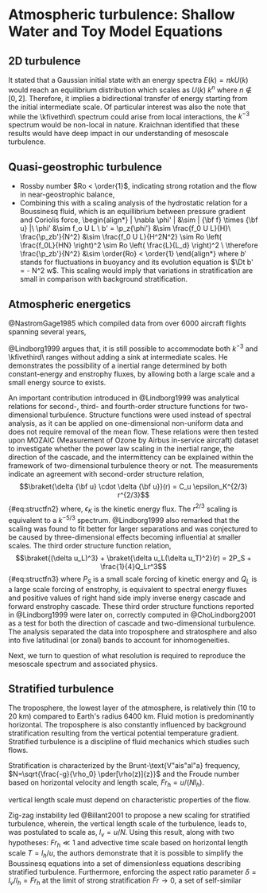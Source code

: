 # Atmospheric turbulence: Shallow Water and Toy Model Equations

## 2D turbulence

It stated that a Gaussian initial state with an energy spectra $E(k) = \pi k
U(k)$ would reach an equilibrium distribution which scales as $U(k)~k^{n}$
where $n \notin [0, 2]$. Therefore, it implies a bidirectional transfer of
energy starting from the initial intermediate scale.
Of particular interest was also the note that while the \kfivethird\ spectrum
could arise from local interactions, the $k^{-3}$ spectrum would be non-local in
nature. Kraichnan identified that these results would have deep
impact in our understanding of mesoscale turbulence.

## Quasi-geostrophic turbulence
* Rossby number $Ro < \order{1}$, indicating strong rotation and the flow in
  near-geostrophic balance,
* Combining this with a scaling analysis of the hydrostatic
  relation for a Boussinesq fluid, which is an equillibrium between pressure
  gradient and Coriolis force,
  \begin{align*}
  | \nabla \phi' | &\sim | {\bf f} \times {\bf u} |\\
  \phi' &\sim f_o U L \\
  b' = \p_z{\phi'} &\sim \frac{f_0 U L}{H}\\
  \frac{\p_zb'}{N^2} &\sim  \frac{f_0 U L}{H^2N^2}
  \sim Ro \left( \frac{f_0L}{HN} \right)^2
  \sim Ro \left( \frac{L}{L_d} \right)^2 \\
  \therefore \frac{\p_zb'}{N^2} &\sim \order{Ro} < \order{1}
  \end{align*}
  where $b'$ stands for fluctuations in buoyancy and its evolution equation is
  $\Dt b' = - N^2 w$.
  This scaling would imply that variations in
  stratification are small in comparison with background stratification.

## Atmospheric energetics
@NastromGage1985 which compiled data from over 6000 aircraft flights spanning several years,

@Lindborg1999 argues that, it is still possible to accommodate both $k^{-3}$
and \kfivethird\ ranges without adding a sink at intermediate scales.  He
demonstrates the possibility of a inertial range determined by both
constant-energy and enstrophy fluxes, by allowing both a large scale and a
small energy source to exists.

An important contribution introduced in @Lindborg1999 was analytical relations
for second-, third- and fourth-order structure functions for two-dimensional
turbulence. Structure functions were used instead of spectral analysis, as it
can be applied on one-dimensional non-uniform data and does not require removal
of the mean flow. These relations were then tested upon MOZAIC
(Measurement of Ozone by Airbus in-service aircraft) dataset to investigate
whether the power law scaling in the inertial range, the direction of the
cascade, and the intermittency can be explained within the framework of
two-dimensional turbulence theory or not. The measurements indicate an
agreement with second-order structure relation,
$$\braket{\delta {\bf u} \cdot \delta {\bf  u}}(r) = C_u \epsilon_K^{2/3}
r^{2/3}$${#eq:structfn2}
where, $\epsilon_K$ is the kinetic energy flux. The $r^{2/3}$ scaling is
equivalent to a $k^{-5/3}$ spectrum. @Lindborg1999  also remarked that the
scaling was found to fit better for larger separations and was conjectured to
be caused by three-dimensional effects becoming influential at smaller scales.
The third order structure function relation,
$$\braket{(\delta u_L)^3} + \braket{\delta u_L(\delta  u_T)^2}(r) = 2P_S + \frac{1}{4}Q_Lr^3$${#eq:structfn3}
where $P_S$ is a small scale forcing of kinetic energy and $Q_L$ is a large
scale forcing of enstrophy, is equivalent to spectral energy fluxes and
positive values of right hand side imply inverse energy cascade and forward
enstrophy cascade.  These third order structure functions reported in
@Lindborg1999 were later on, correctly computed in @ChoLindborg2001 as a test
for both the direction of cascade and two-dimensional turbulence. The analysis
separated the data into troposphere and stratosphere and also into five
latitudinal (or zonal) bands to account for inhomogeneities.

Next, we turn to question of what resolution is required to reproduce the
mesoscale spectrum and associated physics.

## Stratified turbulence

The troposphere, the lowest layer of the atmosphere, is relatively thin (10 to 20 km)
compared to Earth's radius 6400 km. Fluid motion is predominantly horizontal.
The troposphere is also constantly influenced by background stratification resulting
from the vertical potential temperature gradient.  Stratified turbulence is a discipline
of fluid mechanics which studies such flows.

Stratification is characterized by the
Brunt-\text{V\"ais\"al\"a} frequency, $N=\sqrt{\frac{-g}{\rho_0}
\pder[\rho(z)]{z}}$ and the Froude number based on horizontal velocity and
length scale, $Fr_h = u / (Nl_h)$.

vertical length scale must depend on characteristic properties of the flow.


Zig-zag instability led @Billant2001 to propose a new scaling for stratified turbulence,
wherein, the vertical length scale of the turbulence,
leads to, was postulated to scale as, $l_v = u / N$. Using this result, along
with two hypotheses: $Fr_h \ll 1$ and advective time scale based on horizontal
length scale $T = l_h / u$, the authors demonstrate that it is possible to
simplify the Boussinesq equations into a set of dimensionless equations
describing stratified turbulence. Furthermore, enforcing
the aspect ratio parameter $\delta = l_v / l_h = Fr_h$ at the limit of strong
stratification $Fr \to 0$, a set of self-similar
